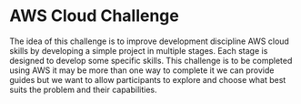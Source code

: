 # AWS Cloud Challenge

The idea of this challenge is to improve development discipline AWS cloud skills by developing a simple project in multiple stages. Each stage is designed to develop some specific skills. This challenge is to be completed using AWS it may be more than one way to complete it we can provide guides but we want to allow participants to explore and choose what best suits the problem and their capabilities.
